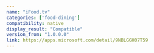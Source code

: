 ```yaml
---
name: "iFood.tv"
categories: ['food-dining']
compatibility: native
display_result: "Compatible"
version_from: "1.0.0.0"
link: https://apps.microsoft.com/detail/9NBLGGH07T59
---
```


